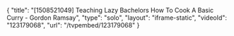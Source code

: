 {
    "title": "[1508521049] Teaching Lazy Bachelors How To Cook A Basic Curry - Gordon Ramsay",
    "type": "solo",
    "layout": "iframe-static",
    "videoId": "123179068",
    "url": "\/tvpembed\/123179068"
}